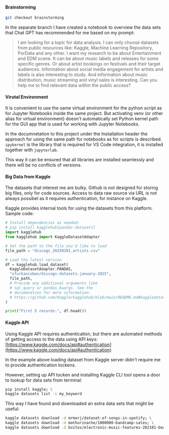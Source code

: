 #### Brainstorming
```bash
git checkout brainstorming
```

In the separate branch I have created a notebook to overview the data sets that Chat GPT has recommended for me based on my prompt:
> I am looking for a topic for data analysis. I can only choose datasets from public resources like: Kaggle, Machine Learning Repository, PorData and any other.
> I want my research to be about Entertainment and EDM scene. 
> It can be about music labels and releases for some specific genres. Or about artist bookings on festivals and their target audiences. Information about social media engagement for artists and labels is also interesting to study. And information about music distribution, music streaming and vinyl sales is interesting.
> Can you help me to find relevant data within the public access?

#### Virutal Environment

It is convenient to use the same virtual environment for the python script as for Jupyter Notebooks inside the same project. But activating venv (or other alias for virtual environment) doesn't automatically set Python kernel path for the GUI app that is used for working with Jupyter Notebooks.

In the documnetation to this project under the Installation header the approach for using the same path for notebooks as for scripts is described. `ipykernel` is the library that is required for VS Code integration, it is installed together with `jupyterlab`.

This way it can be ensured that all libraries are installed seamlessly and there will be no conflicts of versions.

#### Big Data from Kaggle

The datasets that interest me are bulky. Github is not designed for storing big files, only for code sources. Access to data raw source via URL is not always possibel as it requires authentication, for instance on Kaggle.

Kaggle provides internal tools for using the datasets from this platform. Sample code:

```python
# Install dependencies as needed:
# pip install kagglehub[pandas-datasets]
import kagglehub
from kagglehub import KaggleDatasetAdapter

# Set the path to the file you'd like to load
file_path = "discogs_20250101_artists.csv"

# Load the latest version
df = kagglehub.load_dataset(
  KaggleDatasetAdapter.PANDAS,
  "ofurkancoban/discogs-datasets-january-2025",
  file_path,
  # Provide any additional arguments like 
  # sql_query or pandas_kwargs. See the 
  # documenation for more information:
  # https://github.com/Kaggle/kagglehub/blob/main/README.md#kaggledatasetadapterpandas
)

print("First 5 records:", df.head())
```

#### Kaggle API

Using Kaggle API requires authentication, but there are automated methods of getting access to the data using API keys:
[https://www.kaggle.com/docs/api#authentication](https://www.kaggle.com/docs/api#authentication)

In the example above loading dataset from Kaggle server didn't require me to provide authentication tockens. 

However, setting up API tocken and installing Kaggle CLI tool opens a door to lookup for data sets from terminal:

```bash
pip install kaggle; \
kaggle datasets list -s my_keyword
```

This way I have found and downloaded an extra data sets that might be useful:
```bash
kaggle datasets download -d mrmorj/dataset-of-songs-in-spotify; \
kaggle datasets download -d mathurinache/1000000-bandcamp-sales; \
kaggle datasets download -d bvitos/electronic-music-features-202101-beatporttop100
```

